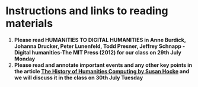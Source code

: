 # Instructions and links to reading materials

1. **Please read HUMANITIES TO DIGITAL HUMANITIES in Anne Burdick, Johanna Drucker, Peter Lunenfeld, Todd Presner, Jeffrey Schnapp - Digital humanities-The MIT Press (2012) for our class on 29th July Monday**
2. **Please read and annotate important events and any other key points in the article [The History of Humanities Computing by Susan Hocke](https://companions.digitalhumanities.org/DH/?chapter=content/9781405103213_chapter_1.html) and we will discuss it in the class on 30th July Tuesday**
